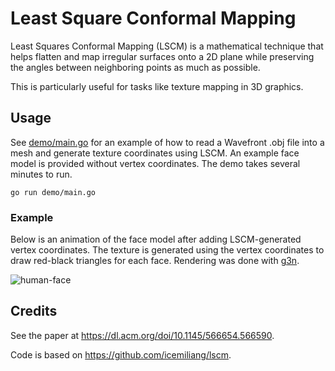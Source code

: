 # Least Square Conformal Mapping

Least Squares Conformal Mapping (LSCM) is a mathematical technique that helps flatten and map irregular surfaces onto a
2D plane while preserving the angles between neighboring points as much as possible.

This is particularly useful for tasks like texture mapping in 3D graphics.

## Usage

See [demo/main.go](./demo/main.go) for an example of how to read a Wavefront .obj file into a mesh and
generate texture coordinates using LSCM. An example face model is provided without vertex coordinates. The demo takes
several minutes to run.

```shell
go run demo/main.go
```

### Example

Below is an animation of the face model after adding LSCM-generated vertex coordinates. The texture is generated using
the vertex coordinates to draw red-black triangles for each face.
Rendering was done with [g3n](https://github.com/g3n/engine).

![human-face](./demo/human.gif)

## Credits

See the paper at https://dl.acm.org/doi/10.1145/566654.566590.

Code is based on https://github.com/icemiliang/lscm.